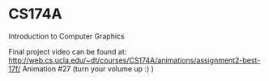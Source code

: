 # CS174A
Introduction to Computer Graphics

Final project video can be found at:
http://web.cs.ucla.edu/~dt/courses/CS174A/animations/assignment2-best-17f/
Animation #27
(turn your volume up :) )


